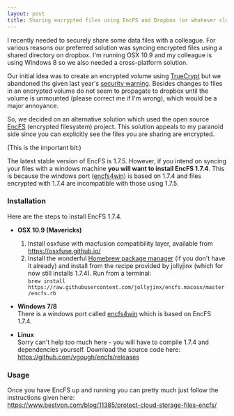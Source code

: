 ```yaml
---
layout: post
title: Sharing encrypted files using EncFS and Dropbox (or whatever cloud storage you are using)
---
```


I recently needed to securely share some data files with a colleague. For various reasons our preferred solution was syncing encrypted files using a shared directory on dropbox. I'm running OSX 10.9 and my colleague is using Windows 8 so we also needed a cross-platform solution. 

Our initial idea was to create an encrypted volume using [TrueCrypt](http://truecrypt.sourceforge.net) but we abandoned ths given last year's [security warning](http://truecrypt.sourceforge.net).  Besides changes to files in an encrypted volume do not seem to propagate to dropbox  until the volume is unmounted (please correct me if I'm wrong), which would be a major annoyance. 

So, we decided on an alternative solution which used the open source [EncFS](http://www.arg0.net/#!encfs/c1awt) (encrypted filesystem) project. This solution appeals to my paranoid side since you can explicitly see the files you are sharing are encrypted.

(This is the important bit:)

The latest stable version of EncFS is 1.7.5. However, if you intend on syncing your files with a windows machine  **you will want to install EncFS 1.7.4**. This is because the windows port ([encfs4win](http://members.ferrara.linux.it/freddy77/encfs.html)) is based on 1.7.4 and files encrypted with 1.7.4 are incompatible with those using 1.7.5. 

### Installation

Here are the steps to install EncFS 1.7.4.

- **OSX 10.9 (Mavericks)**  
  1. Install osxfuse with macfusion compatibility layer, available from  https://osxfuse.github.io/
  2. Install the wonderful [Homebrew package manager](http://brew.sh) (if you don't have it already) and install from the recipe provided by jollyjinx (which for now still installs 1.7.4). Run from a terminal:  
```brew install https://raw.githubusercontent.com/jollyjinx/encfs.macosx/master/encfs.rb```

- **Windows 7/8**  
There is a windows port called [encfs4win](http://members.ferrara.linux.it/freddy77/encfs.html) which is based on EncFS 1.7.4.

- **Linux**  
Sorry can't help too much here - you will have to compile 1.7.4 and dependencies yourself. Download the source code here:  
https://github.com/vgough/encfs/releases

### Usage

Once you have EncFS up and running you can pretty much just follow the instructions given here:  
https://www.bestvpn.com/blog/11385/protect-cloud-storage-files-encfs/
 